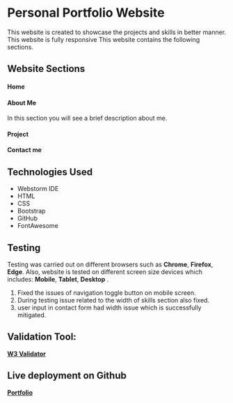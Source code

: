 # Personal Portfolio Website
This website is created to showcase the projects
and skills in better manner. This website is fully responsive
This website contains the following sections.

## Website Sections
#### Home
#### About Me
In this section you will see a brief description about me.
#### Project
#### Contact me

## Technologies Used
<ul>
<li>Webstorm IDE</li>
<li>HTML</li>
<li>CSS</li>
<li>Bootstrap</li>
<li>GitHub</li>
<li>FontAwesome</li>
</ul>


## Testing
Testing was carried out on different browsers such as 
**Chrome**, **Firefox**, **Edge**. Also, website is tested on different
screen size devices which includes: **Mobile**, **Tablet**, **Desktop** .
<ol>
<li>Fixed the issues of navigation toggle button on mobile screen.</li>
<li> During testing issue related to the width of skills section also fixed. </li>
<li> user input in contact form had width issue which is successfully mitigated.</li>
</ol>

## Validation Tool:
**[W3 Validator](<https://validator.w3.org/>)**

## Live deployment on Github
**[Portfolio](https://sahilbanait.github.io/personal-portfolio/)**
